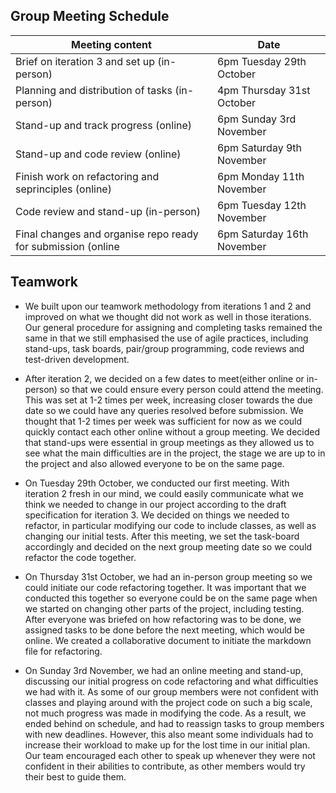 ## Group Meeting Schedule

|  Meeting content   |       Date                |
|---------|-------------------------------------|
|Brief on iteration 3 and set up (in-person)|6pm Tuesday 29th October  |
|Planning and distribution of tasks (in-person)|4pm Thursday 31st October  |
|Stand-up and track progress (online)|6pm Sunday 3rd November |
|Stand-up and code review (online)|6pm Saturday 9th November|
|Finish work on refactoring and seprinciples (online)|6pm Monday 11th November|
|Code review and stand-up (in-person)|6pm Tuesday 12th November|
|Final changes and organise repo ready for submission (online| 6pm Saturday 16th November|

## Teamwork

* We built upon our teamwork methodology from iterations 1 and 2 and improved on what we thought did not work as well in those iterations. Our general procedure for assigning and completing tasks remained the same in that we still emphasised the use of agile practices, including stand-ups, task boards, pair/group programming, code reviews and test-driven development. 


* After iteration 2, we decided on a few dates to meet(either online or in-person) so that we could ensure every person could attend the meeting. This was set at 1-2 times per week, increasing closer towards the due date so we could have any queries resolved before submission. We thought that 1-2 times per week was sufficient for now as we could quickly contact each other online without a group meeting. We decided that stand-ups were essential in group meetings as they allowed us to see what the main difficulties are in the project, the stage we are up to in the project and also allowed everyone to be on the same page.

* On Tuesday 29th October, we conducted our first meeting. With iteration 2 fresh in our mind, we could easily communicate what we think we needed to change in our project according to the draft specification for iteration 3. We decided on things we needed to refactor, in particular modifying our code to include classes, as well as changing our initial tests. After this meeting, we set the task-board accordingly and decided on the next group meeting date so we could refactor the code together.

* On Thursday 31st October, we had an in-person group meeting so we could initiate our code refactoring together. It was important that we conducted this together so everyone could be on the same page when we started on changing other parts of the project, including testing. After everyone was briefed on how refactoring was to be done, we assigned tasks to be done before the next meeting, which would be online. We created a collaborative document to initiate the markdown file for refactoring.

* On Sunday 3rd November, we had an online meeting and stand-up, discussing our initial progress on code refactoring and what difficulties we had with it. As some of our group members were not confident with classes and playing around with the project code on such a big scale, not much progress was made in modifying the code. As a result, we ended behind on schedule, and had to reassign tasks to group members with new deadlines. However, this also meant some individuals had to increase their workload to make up for the lost time in our initial plan. Our team encouraged each other to speak up whenever they were not confident in their abilities to contribute, as other members would try their best to guide them. 
